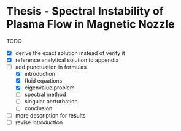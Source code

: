# Thesis - Spectral Instability of Plasma Flow in Magnetic Nozzle

TODO
- [x] derive the exact solution instead of verify it
- [x] reference analytical solution to appendix
- [ ] add punctuation in formulas
    - [x] introduction
    - [x] fluid equations
    - [x] eigenvalue problem
    - [ ] spectral method
    - [ ] singular perturbation
    - [ ] conclusion
- [ ] more description for results
- [ ] revise introduction
